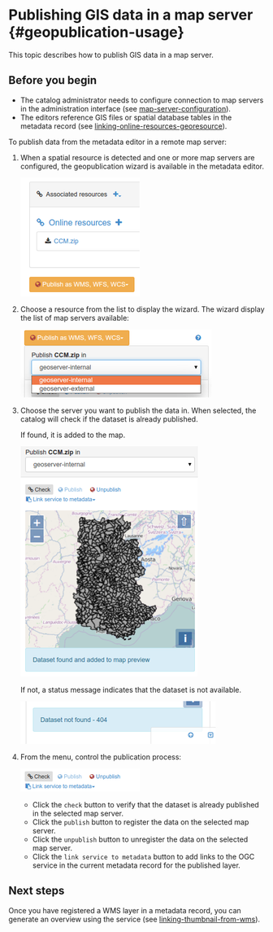 # Publishing GIS data in a map server {#geopublication-usage}

This topic describes how to publish GIS data in a map server.

## Before you begin

-   The catalog administrator needs to configure connection to map servers in the administration interface (see [map-server-configuration](map-server-configuration.md)).
-   The editors reference GIS files or spatial database tables in the metadata record (see [linking-online-resources-georesource](linking-online-resources-georesource.md)).

To publish data from the metadata editor in a remote map server:

1.  When a spatial resource is detected and one or more map servers are configured, the geopublication wizard is available in the metadata editor.

    ![](img/geopublication-wizard.png)

2.  Choose a resource from the list to display the wizard. The wizard display the list of map servers available:

    ![](img/geopublication-wizard-serverlist.png)

3.  Choose the server you want to publish the data in. When selected, the catalog will check if the dataset is already published.

    If found, it is added to the map.

    ![](img/geopublication-wizard-open.png)

    If not, a status message indicates that the dataset is not available.

    ![](img/geopublication-wizard-notavailable.png)

4.  From the menu, control the publication process:

    ![](img/geopublication-wizard-menu.png)

    -   Click the `check` button to verify that the dataset is already published in the selected map server.
    -   Click the `publish` button to register the data on the selected map server.
    -   Click the `unpublish` button to unregister the data on the selected map server.
    -   Click the `link service to metadata` button to add links to the OGC service in the current metadata record for the published layer.

## Next steps

Once you have registered a WMS layer in a metadata record, you can generate an overview using the service (see [linking-thumbnail-from-wms](linking-thumbnail-from-wms.md)).
